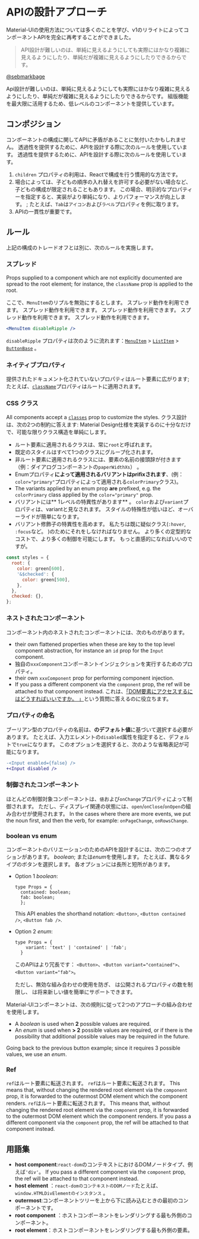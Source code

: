 # APIの設計アプローチ

<p class="description">Material-UIの使用方法については多くのことを学び、v1のリライトによってコンポーネントAPIを完全に再考することができました。</p>

> API設計が難しいのは、単純に見えるようにしても実際にはかなり複雑に見えるようにしたり、単純だが複雑に見えるようにしたりできるからです。

[@sebmarkbage](https://twitter.com/sebmarkbage/status/728433349337841665)

Api設計が難しいのは、単純に見えるようにしても実際にはかなり複雑に見えるようにしたり、単純だが複雑に見えるようにしたりできるからです。 組版機能を最大限に活用するため、低レベルのコンポーネントを提供しています。

## コンポジション

コンポーネントの構成に関してAPIに矛盾があることに気付いたかもしれません。 透過性を提供するために、APIを設計する際に次のルールを使用しています。 透過性を提供するために、APIを設計する際に次のルールを使用しています。

1. `children` プロパティの利用は、Reactで構成を行う慣用的な方法です。
2. 場合によっては、子どもの順序の入れ替えを許可する必要がない場合など、子どもの構成が限定されることもあります。 この場合、明示的なプロパティーを指定すると、実装がより単純になり、よりパフォーマンスが向上します。 ; たとえば、`Tab`は`アイコン`および`ラベル`プロパティを例に取ります。
3. APIの一貫性が重要です。

## ルール

上記の構成のトレードオフとは別に、次のルールを実施します。

### スプレッド

Props supplied to a component which are not explicitly documented are spread to the root element; for instance, the `className` prop is applied to the root.

ここで、`MenuItem`のリプルを無効にするとします。 スプレッド動作を利用できます。 スプレッド動作を利用できます。 スプレッド動作を利用できます。 スプレッド動作を利用できます。 スプレッド動作を利用できます。

```jsx
<MenuItem disableRipple />
```

`disableRipple` プロパティは次のように流れます：[`MenuItem`](/api/menu-item/) > [`ListItem`](/api/list-item/) > [`ButtonBase`](/api/button-base/) 。

### ネイティブプロパティ

提供されたドキュメント化されていないプロパティはルート要素に広がります; たとえば、[`className`](/customization/components/#overriding-styles-with-class-names)プロパティはルートに適用されます。

### CSS クラス

All components accept a [`classes`](/customization/components/#overriding-styles-with-classes) prop to customize the styles. クラス設計は、次の2つの制約に答えます: Material Design仕様を実装するのに十分なだけで、可能な限りクラス構造を単純にします。

- ルート要素に適用されるクラスは、常に`root`と呼ばれます。
- 既定のスタイルはすべて1つのクラスにグループ化されます。
- 非ルート要素に適用されるクラスには、要素の名前の接頭辞が付きます（例：ダイアログコンポーネントの`paperWidthXs`） 。
- Enumプロパティ**によって適用されるバリアントはprifixされます**、(例：`color="primary"`プロパティによって適用される`colorPrimary`クラス)。
- The variants applied by an enum prop **are** prefixed, e.g. the `colorPrimary` class applied by the `color="primary"` prop.
- バリアントには** 1レベルの特異性があります** 。 `color`および`variant`プロパティは、variantと見なされます。 スタイルの特殊性が低いほど、オーバーライドが簡単になります。
- バリアント修飾子の特異性を高めます。 私たちは既に疑似クラス(`:hover`, `:focus`など。 )のためにそれをしなければなりません</strong>。 より多くの定型的なコストで、より多くの制御を可能にします。 もっと直感的になればいいのですが。

```js
const styles = {
  root: {
    color: green[600],
    '&$checked': {
      color: green[500],
    },
  },
  checked: {},
};
```

### ネストされたコンポーネント

コンポーネント内のネストされたコンポーネントには、次のものがあります。

- their own flattened properties when these are key to the top level component abstraction, for instance an `id` prop for the `Input` component.
- 独自の`xxxComponent`コンポーネントインジェクションを実行するためのプロパティ。
- their own `xxxComponent` prop for performing component injection.
- If you pass a different component via the `component` prop, the ref will be attached to that component instead. これは、[「DOM要素にアクセスするにはどうすればいいですか。 」](/getting-started/faq/#how-can-i-access-the-dom-element)という質問に答えるのに役立ちます。

### プロパティの命名

ブーリアン型のプロパティの名前は、**のデフォルト値**に基づいて選択する必要があります。 たとえば、入力エレメントの`disabled`属性を指定すると、デフォルトで`true`になります。 このオプションを選択すると、次のような省略表記が可能になります。

```diff
-<Input enabled={false} />
+<Input disabled />
```

### 制御されたコンポーネント

ほとんどの制御対象コンポーネントは、`値`および`onChange`プロパティによって制御されます。 ただし、ディスプレイ関連の状態には、`open`/`onClose`/`onOpen`の組み合わせが使用されます。 In the cases where there are more events, we put the noun first, and then the verb, for example: `onPageChange`, `onRowsChange`.

### boolean vs enum

コンポーネントのバリエーションのためのAPIを設計するには、次の二つのオプションがあります。 *boolean*; または*enum*を使用します。 たとえば、異なるタイプのボタンを選択します。 各オプションには長所と短所があります。

- Option 1 *boolean*:

  ```tsx
  type Props = {
    contained: boolean;
    fab: boolean;
    };
  ```

  This API enables the shorthand notation: `<Button>`, `<Button contained />`, `<Button fab />`.

- Option 2 *enum*:

  ```tsx
  type Props = {
      variant: 'text' | 'contained' | 'fab';
    }
  ```

  このAPIはより冗長です： `<Button>`、`<Button variant="contained">`、`<Button variant="fab">`。

  ただし、無効な組み合わせの使用を防ぎ、 は公開されるプロパティの数を制限し、 は将来新しい値を簡単にサポートできます。

Material-UIコンポーネントは、次の規則に従って2つのアプローチの組み合わせを使用します。

- A *boolean* is used when **2** possible values are required.
- An *enum* is used when **> 2** possible values are required, or if there is the possibility that additional possible values may be required in the future.

Going back to the previous button example; since it requires 3 possible values, we use an *enum*.

### Ref

`ref`はルート要素に転送されます。 `ref`はルート要素に転送されます。 This means that, without changing the rendered root element via the `component` prop, it is forwarded to the outermost DOM element which the component renders. `ref`はルート要素に転送されます。 This means that, without changing the rendered root element via the `component` prop, it is forwarded to the outermost DOM element which the component renders. If you pass a different component via the `component` prop, the ref will be attached to that component instead.

## 用語集

- **host component**:`react-dom`のコンテキストにおけるDOMノードタイプ、例えば`'div'`。 If you pass a different component via the `component` prop, the ref will be attached to that component instead.
- **host element** ：`react-domのコンテキストのDOMノード`たとえば、`window.HTMLDivElementのインスタンス` 。
- **outermost**:コンポーネントツリーを上から下に読み込むときの最初のコンポーネントです。
- **root component** ：ホストコンポーネントをレンダリングする最も外側のコンポーネント。
- **root element**：ホストコンポーネントをレンダリングする最も外側の要素。
